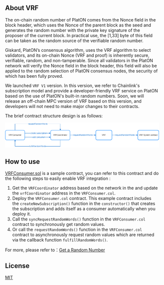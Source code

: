 ## About VRF

The on-chain random number of PlatON comes from the Nonce field in the block header, which uses the Nonce of the parent block as the seed and generates the random number with the private key signature of the proposer of the current block. In practical use, the [1,33] byte of this field can be taken as the random source of the verifiable random number.

Giskard, PlatON’s consensus algorithm, uses the VRF algorithm to select validators, and its on-chain Nonce (VRF and proof) is inherently secure, verifiable, random, and non-tamperable. Since all validators in the PlatON network will verify the Nonce field in the block header, this field will also be applied to the random selection of PlatON consensus nodes, the security of which has been fully proved.

We launched `VRF V1` version. In this version, we refer to Chainlink's subscription model and provide a developer-friendly VRF service on PlatON based on the use of PlatON's built-in random numbers. Soon, we will release an off-chain MPC version of VRF based on this version, and developers will not need to make major changes to their contracts.

The brief contract structure design is as follows:

![contracts_overview](./imgs/contracts_overview.png)

## How to use

[VRFConsumer.sol](https://github.com/realran/VRFContract/blob/main/sample/VRFConsumer.sol) is a sample contract, you can refer to this contract and do the following steps to easily enable VRF integration :

1. Get the `VRFCoordinator` address based on the network in the and update the `vrfCoordinator` address in the  `VRFConsumer.col`.
2. Deploy the `VRFConsumer.col` contract. This example contract includes the `createNewSubscription()` function in the `constructor()` that creates the subscription and adds itself as a consumer automatically when you deploy it.
3. Call the `syncRequestRandomWords()` function in the `VRFConsumer.col` contract to synchronously get random values.
4. Or call the `requestRandomWords()` function in the `VRFConsumer.col` contract to asynchronously request random values which are returned via the callback function `fulfillRandomWords()`.

For more, please refer to：[Get a Random Number](https://docs.realran.com/Docs/Getting%20Started/Get%20a%20Random%20Number)

## License

[MIT](https://choosealicense.com/licenses/mit/)

